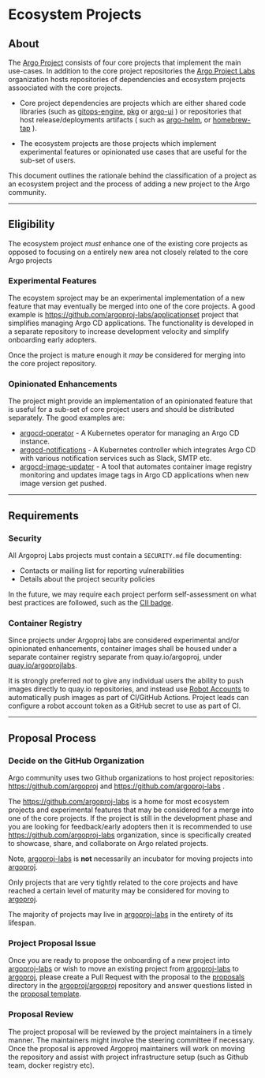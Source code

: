 # Ecosystem Projects

## About


The [Argo Project](https://github.com/argoproj) consists of four core projects that implement the main use-cases. In addition to the core project repositories the [Argo Project Labs](https://github.com/argoproj-labs) organization hosts repositories of dependencies and ecosystem projects assoociated with the core projects.

* Core project dependencies are projects which are either shared code libraries (such as [gitops-engine](https://github.com/argoproj/gitops-engine),
[pkg](https://github.com/argoproj/pkg) or [argo-ui](https://github.com/argoproj/argo-ui) ) or repositories that host release/deployments
artifacts ( such as [argo-helm](https://github.com/argoproj/argo-helm), or [homebrew-tap](https://github.com/argoproj/homebrew-tap) ). 

* The ecosystem projects are those projects which implement experimental features or opinionated use cases that are useful for the sub-set of users.

This document outlines the rationale behind the classification of a project as an ecosystem project and the process of adding a new project to the Argo community.

---

## Eligibility

The ecosystem project *must* enhance one of the existing core projects as opposed to focusing on a entirely new area not closely related to the core Argo projects

### **Experimental Features**


The ecoystem sproject may be an experimental implementation of a new feature that may eventually be merged into one of the core projects. A good example
is https://github.com/argoproj-labs/applicationset project that simplifies managing Argo CD applications. The functionality is developed in
a separate repository to increase development velocity and simplify onboarding early adopters.

Once the project is mature enough it *may* be considered for merging into the core project repository.


### **Opinionated Enhancements**

The project might provide an implementation of an opinionated feature that is useful for a sub-set of core project users and should be distributed separately.
The good examples are:

* [argocd-operator](https://github.com/argoproj-labs/argocd-operator) - A Kubernetes operator for managing an Argo CD instance.
* [argocd-notifications](https://github.com/argoproj-labs/argocd-notifications) - A Kubernetes controller which integrates Argo CD with various notification services such as Slack, SMTP etc.
* [argocd-image-updater](https://github.com/argoproj-labs/argocd-image-updater) - A tool that automates container image registry monitoring and updates image tags in Argo CD applications when new image version get pushed.


---

## Requirements

### Security

All Argoproj Labs projects must contain a `SECURITY.md` file documenting:
* Contacts or mailing list for reporting vulnerabilities
* Details about the project security policies

In the future, we may require each project perform self-assessment on what best practices are followed, such as the [CII badge](https://bestpractices.coreinfrastructure.org/en).

### Container Registry

Since projects under Argoproj labs are considered experimental and/or opinionated enhancements,
container images shall be housed under a separate container registry separate from quay.io/argoproj,
under [quay.io/argoprojlabs](https://quay.io/organization/argoprojlabs).

It is strongly preferred *not* to give any individual users the ability to push images directly to
quay.io repositories, and instead use [Robot Accounts](https://docs.quay.io/glossary/robot-accounts.html)
to automatically push images as part of CI/GitHub Actions. Project leads can configure a robot
account token as a GitHub secret to use as part of CI.

---

## Proposal Process

### **Decide on the GitHub Organization**

Argo community uses two Github organizations to host project repositories: https://github.com/argoproj
and https://github.com/argoproj-labs .

The https://github.com/argoproj-labs is a home for most ecosystem projects and experimental features that may be considered for a merge into one of the core projects. If the project is still in the development phase and
you are looking for feedback/early adopters then it is recommended to use https://github.com/argoproj-labs
organization, since is specifically created to showcase, share, and collaborate on Argo related projects.

Note, [argoproj-labs](https://github.com/argoproj-labs) is **not** necessarily an incubator for moving projects into
[argoproj](https://github.com/argoproj). 

Only projects that are very tightly related to the core projects and have reached a certain level of maturity may be
considered for moving to [argoproj](https://github.com/argoproj). 

The majority of projects may live in 
[argoproj-labs](https://github.com/argoproj-labs) in the entirety of its lifespan.

### **Project Proposal Issue**

Once you are ready to propose the onboarding of a new project into [argoproj-labs](https://github.com/argoproj-labs) or wish to move an existing project from
[argoproj-labs](https://github.com/argoproj-labs) to [argoproj](https://github.com/argoproj), please create a Pull Request with the proposal to the [proposals](/proposals) directory in the 
[argoproj/argoproj](https://github.com/argoproj/argoproj) repository and answer questions
listed in the [proposal template](/ecosystem-projects/001-project-onboarding.md).

### **Proposal Review**

The project proposal will be reviewed by the project maintainers in a timely manner. The maintainers might involve
the steering committee if necessary. Once the proposal is approved Argoproj maintainers will work on moving the
repository and assist with project infrastructure setup (such as Github team, docker registry etc).
